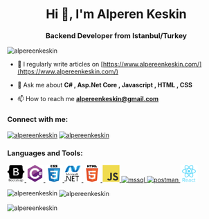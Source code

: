 <h1 align="center">Hi 👋, I'm Alperen Keskin</h1>
<h3 align="center">Backend Developer from Istanbul/Turkey</h3>

<p align="left"> <img src="https://komarev.com/ghpvc/?username=alpereenkeskin&label=Profile%20views&color=0e75b6&style=flat" alt="alpereenkeskin" /> </p>

- 📝 I regularly write articles on [https://www.alpereenkeskin.com/](https://www.alpereenkeskin.com/)

- 💬 Ask me about **C# , Asp.Net Core , Javascript , HTML , CSS**

- 📫 How to reach me **alpereenkeskin@gmail.com**

<h3 align="left">Connect with me:</h3>
<p align="left">
<a href="https://linkedin.com/in/alpereenkeskin" target="blank"><img align="center" src="https://raw.githubusercontent.com/rahuldkjain/github-profile-readme-generator/master/src/images/icons/Social/linked-in-alt.svg" alt="alpereenkeskin" height="30" width="40" /></a>
<a href="https://instagram.com/alpereenkeskin" target="blank"><img align="center" src="https://raw.githubusercontent.com/rahuldkjain/github-profile-readme-generator/master/src/images/icons/Social/instagram.svg" alt="alpereenkeskin" height="30" width="40" /></a>
</p>

<h3 align="left">Languages and Tools:</h3>
<p align="left"> <a href="https://getbootstrap.com" target="_blank" rel="noreferrer"> <img src="https://raw.githubusercontent.com/devicons/devicon/master/icons/bootstrap/bootstrap-plain-wordmark.svg" alt="bootstrap" width="40" height="40"/> </a> <a href="https://www.w3schools.com/cs/" target="_blank" rel="noreferrer"> <img src="https://raw.githubusercontent.com/devicons/devicon/master/icons/csharp/csharp-original.svg" alt="csharp" width="40" height="40"/> </a> <a href="https://www.w3schools.com/css/" target="_blank" rel="noreferrer"> <img src="https://raw.githubusercontent.com/devicons/devicon/master/icons/css3/css3-original-wordmark.svg" alt="css3" width="40" height="40"/> </a> <a href="https://dotnet.microsoft.com/" target="_blank" rel="noreferrer"> <img src="https://raw.githubusercontent.com/devicons/devicon/master/icons/dot-net/dot-net-original-wordmark.svg" alt="dotnet" width="40" height="40"/> </a> <a href="https://www.w3.org/html/" target="_blank" rel="noreferrer"> <img src="https://raw.githubusercontent.com/devicons/devicon/master/icons/html5/html5-original-wordmark.svg" alt="html5" width="40" height="40"/> </a> <a href="https://developer.mozilla.org/en-US/docs/Web/JavaScript" target="_blank" rel="noreferrer"> <img src="https://raw.githubusercontent.com/devicons/devicon/master/icons/javascript/javascript-original.svg" alt="javascript" width="40" height="40"/> </a> <a href="https://www.microsoft.com/en-us/sql-server" target="_blank" rel="noreferrer"> <img src="https://www.svgrepo.com/show/303229/microsoft-sql-server-logo.svg" alt="mssql" width="40" height="40"/> </a> <a href="https://postman.com" target="_blank" rel="noreferrer"> <img src="https://www.vectorlogo.zone/logos/getpostman/getpostman-icon.svg" alt="postman" width="40" height="40"/> </a> <a href="https://reactjs.org/" target="_blank" rel="noreferrer"> <img src="https://raw.githubusercontent.com/devicons/devicon/master/icons/react/react-original-wordmark.svg" alt="react" width="40" height="40"/> </a> </p>

<p><img align="left" src="https://github-readme-stats.vercel.app/api/top-langs?username=alpereenkeskin&show_icons=true&locale=en&layout=compact" alt="alpereenkeskin" /></p>

<p>&nbsp;<img align="center" src="https://github-readme-stats.vercel.app/api?username=alpereenkeskin&show_icons=true&locale=en" alt="alpereenkeskin" /></p>

<p><img align="center" src="https://github-readme-streak-stats.herokuapp.com/?user=alpereenkeskin&" alt="alpereenkeskin" /></p>

